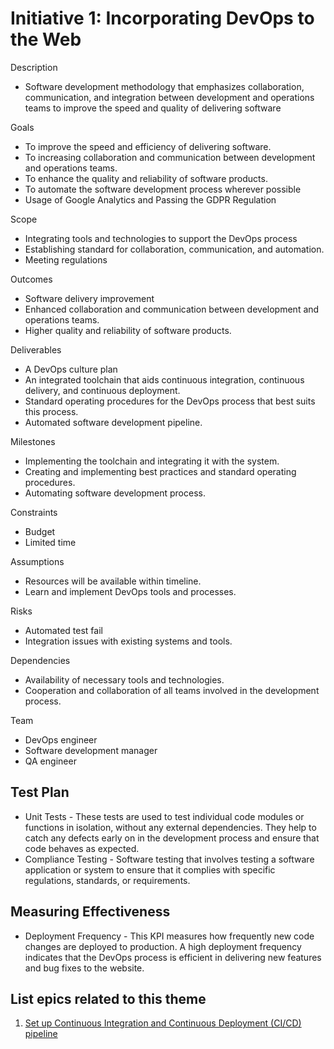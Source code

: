 # Initiative 1: Incorporating DevOps to the Web
Description
* Software development methodology that emphasizes collaboration, communication, and integration between development and operations teams to improve the speed and quality of delivering software

Goals
* To improve the speed and efficiency of delivering software.
* To increasing collaboration and communication between development and operations teams.
* To enhance the quality and reliability of software products.
* To automate the software development process wherever possible
* Usage of Google Analytics and Passing the GDPR Regulation

Scope
* Integrating tools and technologies to support the DevOps process
* Establishing standard for collaboration, communication, and automation.
* Meeting regulations

Outcomes
* Software delivery improvement
* Enhanced collaboration and communication between development and operations teams.
* Higher quality and reliability of software products.

Deliverables
* A DevOps culture plan
* An integrated toolchain that aids continuous integration, continuous delivery, and continuous deployment.
* Standard operating procedures for the DevOps process that best suits this process.
* Automated software development pipeline.

Milestones
* Implementing the toolchain and integrating it with the system.
* Creating and implementing best practices and standard operating procedures.
* Automating software development process.

Constraints
* Budget
* Limited time

Assumptions
* Resources will be available within timeline.
* Learn and implement DevOps tools and processes.

Risks
* Automated test fail
* Integration issues with existing systems and tools.

Dependencies
* Availability of necessary tools and technologies.
* Cooperation and collaboration of all teams involved in the development process.

Team
* DevOps engineer 
* Software development manager 
* QA engineer

## Test Plan
* Unit Tests - These tests are used to test individual code modules or functions in isolation, without any external dependencies. They help to catch any defects early on in the development process and ensure that code behaves as expected.
* Compliance Testing - Software testing that involves testing a software application or system to ensure that it complies with specific regulations, standards, or requirements.

## Measuring Effectiveness
* Deployment Frequency - This KPI measures how frequently new code changes are deployed to production. A high deployment frequency indicates that the DevOps process is efficient in delivering new features and bug fixes to the website.

## List epics related to this theme
1. [Set up Continuous Integration and Continuous Deployment (CI/CD) pipeline](/documentation/theme_1/epic_1.md)